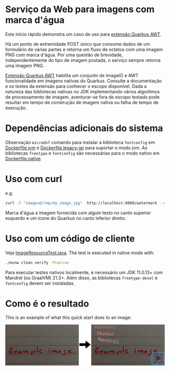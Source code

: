 # Serviço da Web para imagens com marca d'água

Este início rápido demonstra um caso de uso para [extensão Quarkus AWT](https://github.com/quarkusio/quarkus/tree/main/extensions/awt).

Há um ponto de extremidade POST único que consome dados de um formulário de várias partes e retorna um fluxo de octetos com uma imagem PNG com marca d'água.
Por uma questão de brevidade, independentemente do tipo de imagem postada, o serviço sempre retorna uma imagem PNG.

[Extensão Quarkus AWT](https://github.com/quarkusio/quarkus/tree/main/extensions/awt) habilita um conjunto de ImageIO e AWT
funcionalidade em imagens nativas do Quarkus. Consulte a documentação e os testes da extensão para conhecer o escopo disponível.
Dada a natureza das bibliotecas nativas no JDK implementando vários algoritmos de processamento de imagem,
aventurar-se fora do escopo testado pode resultar em tempo de construção de imagem nativa ou falha de tempo de execução.

# Dependências adicionais do sistema
Observação `microdnf` comando para instalar a biblioteca `fontconfig` em [Dockerfile.jvm](./src/main/docker/Dockerfile.jvm)
e [Dockerfile.legacy-jar](./src/main/docker/Dockerfile.legacy-jar) para suportar o modo jvm.
As bibliotecas `freetype` e `fontconfig` são necessárias para o modo nativo em [Dockerfile.native](./src/main/docker/Dockerfile.native).

# Uso com curl

e.g.

```bash
curl -F "image=@/tmp/my_image.jpg"  http://localhost:8080/watermark --output /tmp/result.png
```
Marca d'água a imagem fornecida com algum texto no canto superior esquerdo e um ícone do Quarkus no canto inferior direito.

# Uso com um código de cliente

Veja [ImageResourceTest.java](./src/test/java/org/acme/awt/rest/ImageResourceTest.java). The test is executed
in native mode with:

```bash
./mvnw clean verify -Pnative
```
Para executar testes nativos localmente, é necessário um JDK 11.0.13+ com Mandrel (ou GraalVM) 21.3+.
Além disso, as bibliotecas `freetype-devel` e `fontconfig` devem ser instaladas.

# Como é o resultado

This is an example of what this quick start does to an image:

![Alt text](./doc/example.png)

